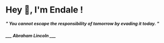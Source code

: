 <h1 title="head"> Hey 👋, I'm Endale !</h1>

**<h5><i>" You cannot escape the responsibility of tomorrow by evading it today. "</i></h5>**

*<b>___ Abraham Lincoln ___</b>*

